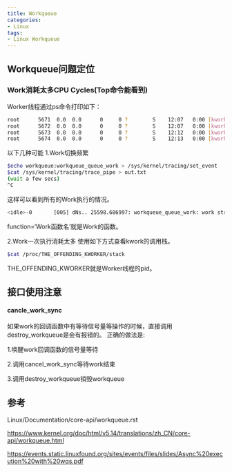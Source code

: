```yaml
---
title: Workqueue
categories: 
- Linux
tags:
- Linux Workqueue
---
```


## Workqueue问题定位
### Work消耗太多CPU Cycles(Top命令能看到)

Worker线程通过ps命令打印如下：
```bash
root      5671  0.0  0.0      0     0 ?        S    12:07   0:00 [kworker/0:1]
root      5672  0.0  0.0      0     0 ?        S    12:07   0:00 [kworker/1:2]
root      5673  0.0  0.0      0     0 ?        S    12:12   0:00 [kworker/0:0]
root      5674  0.0  0.0      0     0 ?        S    12:13   0:00 [kworker/1:0]
```

以下几种可能
1.Work切换频繁
```bash
$echo workqueue:workqueue_queue_work > /sys/kernel/tracing/set_event
$cat /sys/kernel/tracing/trace_pipe > out.txt                    
(wait a few secs)                                                 
^C
```
这样可以看到所有的Work执行的情况。

```bash
<idle>-0       [005] dNs.. 25598.686997: workqueue_queue_work: work struct=00000000b8691ef7 function=nf_flow_offload_work_gc workqueue=events_power_efficient req_cpu=24 cpu=-1
```
function=‘Work函数名’就是Work的函数。

2.Work一次执行消耗太多
使用如下方式查看kwork的调用栈。
```bash
$cat /proc/THE_OFFENDING_KWORKER/stack
```
THE_OFFENDING_KWORKER就是Worker线程的pid。


## 接口使用注意
#### cancle_work_sync
如果work的回调函数中有等待信号量等操作的时候，直接调用destroy_workqueue是会有报错的。
正确的做法是:

1.唤醒work回调函数的信号量等待

2.调用cancel_work_sync等待work结束

3.调用destroy_workqueue销毁workqueue

## 参考
Linux/Documentation/core-api/workqueue.rst

https://www.kernel.org/doc/html/v5.14/translations/zh_CN/core-api/workqueue.html

https://events.static.linuxfound.org/sites/events/files/slides/Async%20execution%20with%20wqs.pdf


